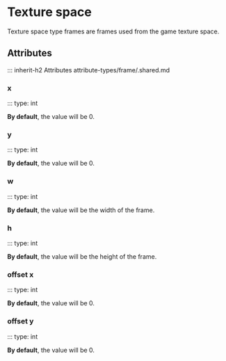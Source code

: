 # Texture space

Texture space type frames are frames used from the game texture space.

## Attributes

::: inherit-h2 Attributes attribute-types/frame/.shared.md

### x
::: type: int

**By default**, the value will be 0.

### y
::: type: int

**By default**, the value will be 0.

### w
::: type: int

**By default**, the value will be the width of the frame.

### h
::: type: int

**By default**, the value will be the height of the frame.

### offset x
::: type: int

**By default**, the value will be 0.

### offset y
::: type: int

**By default**, the value will be 0.